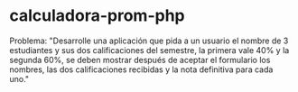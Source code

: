 # calculadora-prom-php
Problema: "Desarrolle una aplicación que pida a un usuario el nombre de 3 estudiantes y sus dos calificaciones del semestre, la primera vale 40% y la segunda 60%, se deben mostrar después de aceptar el formulario los nombres, las dos calificaciones recibidas y la nota definitiva para cada uno."
